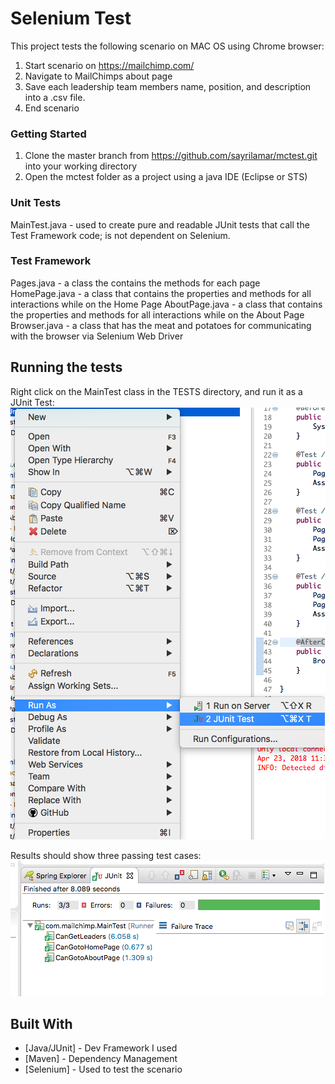 # Selenium Test

This project tests the following scenario on MAC OS using Chrome browser:

1. Start scenario on https://mailchimp.com/
2. Navigate to MailChimps about page
3. Save each leadership team members name, position, and description
into a .csv file.
4. End scenario

### Getting Started

1. Clone the master branch from https://github.com/sayrilamar/mctest.git into your working directory
2. Open the mctest folder as a project using a java IDE (Eclipse or STS)

### Unit Tests

MainTest.java - used to create pure and readable JUnit tests that call the Test Framework code; is not dependent on Selenium.

### Test Framework

Pages.java - a class the contains the methods for each page
HomePage.java - a class that contains the properties and methods for all interactions while on the Home Page
AboutPage.java - a class that contains the properties and methods for all interactions while on the About Page
Browser.java - a class that has the meat and potatoes for communicating with the browser via Selenium Web Driver

## Running the tests

Right click on the MainTest class in the TESTS directory, and run it as a JUnit Test:
![alt text](https://github.com/sayrilamar/mctest/blob/master/images/Screenshot%202018-04-23%2023.36.29.png?raw=true "Example: Run Test")

Results should show three passing test cases:
![alt text](https://github.com/sayrilamar/mctest/blob/master/images/Screenshot%202018-04-23%2023.32.54.png?raw=true "Example: Run Test")

## Built With

* [Java/JUnit] - Dev Framework I used
* [Maven] - Dependency Management
* [Selenium] - Used to test the scenario
